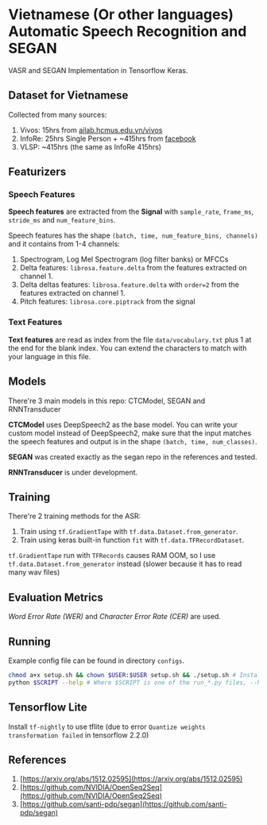 # Vietnamese (Or other languages) Automatic Speech Recognition and SEGAN

VASR and SEGAN Implementation in Tensorflow Keras.

## Dataset for Vietnamese

Collected from many sources:

1. Vivos: 15hrs from [ailab.hcmus.edu.vn/vivos](https://ailab.hcmus.edu.vn/vivos)
2. InfoRe: 25hrs Single Person + ~415hrs from [facebook](https://www.facebook.com/groups/j2team.community/permalink/1010834009248719/)
3. VLSP: ~415hrs (the same as InfoRe 415hrs)

## Featurizers

### Speech Features

**Speech features** are extracted from the **Signal** with ```sample_rate```, ```frame_ms```, ```stride_ms``` and ```num_feature_bins```.

Speech features has the shape ```(batch, time, num_feature_bins, channels)``` and it contains from 1-4 channels:

1. Spectrogram, Log Mel Spectrogram (log filter banks) or MFCCs
2. Delta features: ```librosa.feature.delta``` from the features extracted on channel 1.
3. Delta deltas features: ```librosa.feature.delta``` with ```order=2``` from the features extracted on channel 1.
4. Pitch features: ```librosa.core.piptrack``` from the signal

### Text Features

**Text features** are read as index from the file ```data/vocabulary.txt``` plus 1 at the end for the blank index. You can extend the characters to match with your language in this file.

## Models

There're 3 main models in this repo: CTCModel, SEGAN and RNNTransducer

**CTCModel** uses DeepSpeech2 as the base model. You can write your custom model instead of DeepSpeech2, make sure that the input matches the speech features and output is in the shape ```(batch, time, num_classes)```.

**SEGAN** was created exactly as the segan repo in the references and tested.

**RNNTransducer** is under development.

## Training

There're 2 training methods for the ASR:

1. Train using ```tf.GradientTape``` with ```tf.data.Dataset.from_generator```.
2. Train using keras built-in function ```fit``` with ```tf.data.TFRecordDataset```.

```tf.GradientTape``` run with ```TFRecords``` causes RAM OOM, so I use ```tf.data.Dataset.from_generator``` instead (slower because it has to read many wav files)

## Evaluation Metrics

*Word Error Rate (WER)* and *Character Error Rate (CER)* are used.

## Running

Example config file can be found in directory ```configs```.

```bash
chmod a+x setup.sh && chown $USER:$USER setup.sh && ./setup.sh # Install dependencies
python $SCRIPT --help # Where $SCRIPT is one of the run_*.py files, --help to see the flags
```

## Tensorflow Lite

Install ```tf-nightly``` to use tflite (due to error ```Quantize weights transformation failed``` in tensorflow 2.2.0)

## References

1. [https://arxiv.org/abs/1512.02595](https://arxiv.org/abs/1512.02595)
2. [https://github.com/NVIDIA/OpenSeq2Seq](https://github.com/NVIDIA/OpenSeq2Seq)
3. [https://github.com/santi-pdp/segan](https://github.com/santi-pdp/segan)
